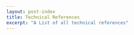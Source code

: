 ```yaml
---
layout: post-index
title: Technical References
excerpt: "A List of all technical references"
---
```

